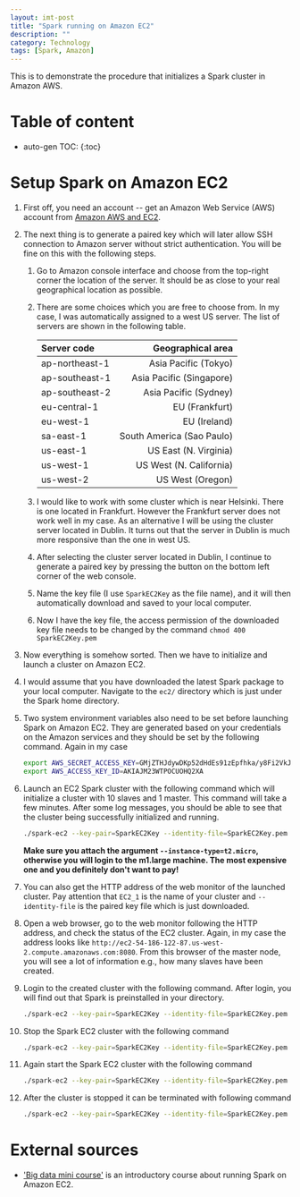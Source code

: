 ```yaml
---
layout: imt-post
title: "Spark running on Amazon EC2"
description: ""
category: Technology
tags: [Spark, Amazon]
---
```

 
This is to demonstrate the procedure that initializes a Spark cluster in Amazon AWS.

# Table of content
* auto-gen TOC:
{:toc}


# Setup Spark on Amazon EC2

1. First off, you need an account -- get an Amazon Web Service (AWS) account from [Amazon AWS and EC2](https://aws.amazon.com/ec2/).

1. The next thing is to generate a paired key which will later allow SSH connection to Amazon server without strict authentication. You will be fine on this with the following steps.

   1. Go to Amazon console interface and choose from the top-right corner the location of the server. It should be as close to your real geographical location as possible.
   1. There are some choices which you are free to choose from. In my case, I was automatically assigned to a west US server. The list of servers are shown in the following table.
    
      |Server code | Geographical area|
      |:---|---:|
      |ap-northeast-1 | Asia Pacific (Tokyo)
      |ap-southeast-1 | Asia Pacific (Singapore)
      |ap-southeast-2 | Asia Pacific (Sydney)
      |eu-central-1 | EU (Frankfurt)
      |eu-west-1 | EU (Ireland)
      |sa-east-1 | South America (Sao Paulo)
      |us-east-1 | US East (N. Virginia)
      |us-west-1 | US West (N. California)
      |us-west-2 | US West (Oregon)

   1. I would like to work with some cluster which is near Helsinki. There is one located in Frankfurt. However the Frankfurt server does not work well in my case. As an alternative I will be using the cluster server located in Dublin. It turns out that the server in Dublin is much more responsive than the one in west US.
   1. After selecting the cluster server located in Dublin, I continue to generate a paired key by pressing the button on the bottom left corner of the web console.
   1. Name the key file (I use `SparkEC2Key` as the file name), and it will then automatically download and saved to your local computer.
   1. Now I have the key file, the access permission of the downloaded key file needs to be changed by the command `chmod 400 SparkEC2Key.pem`

1. Now everything is somehow sorted. Then we have to initialize and launch a cluster on Amazon EC2.

1. I would assume that you have downloaded the latest Spark package to your local computer. Navigate to the `ec2/` directory which is just under the Spark home directory.

1. Two system environment variables also need to be set before launching Spark on Amazon EC2. They are generated based on your credentials on the Amazon services and they should be set by the following command. Again in my case
   ```bash
   export AWS_SECRET_ACCESS_KEY=GMjZTHJdywDKp52dHdEs91zEpfhka/y8Fi2VkJE9
   export AWS_ACCESS_KEY_ID=AKIAJM23WTPOCUOHQ2XA
   ```

1. Launch an EC2 Spark cluster with the following command which will initialize a cluster with 10 slaves and 1 master. This command will take a few minutes. After some log messages, you should be able to see that the cluster being successfully initialized and running. 
   ```bash
   ./spark-ec2 --key-pair=SparkEC2Key --identity-file=SparkEC2Key.pem --region=eu-west-1 --worker-instances=10 --instance-type=t2.micro launch EC2_1
   ```

   **Make sure you attach the argument `--instance-type=t2.micro`, otherwise you will login to the m1.large machine. The most expensive one and you definitely don't want to pay!**

1. You can also get the HTTP address of the web monitor of the launched cluster. Pay attention that `EC2_1` is the name of your cluster and `--identity-file` is the paired key file which is just downloaded.

1. Open a web browser, go to the web monitor following the HTTP address, and check the status of the EC2 cluster. Again, in my case the address looks like `http://ec2-54-186-122-87.us-west-2.compute.amazonaws.com:8080`. From this browser of the master node, you will see a lot of information e.g., how many slaves have been created.

1. Login to the created cluster with the following command. After login, you will find out that Spark is preinstalled in your directory.

   ```bash
   ./spark-ec2 --key-pair=SparkEC2Key --identity-file=SparkEC2Key.pem --region=eu-west-1 login EC2_1
   ```

1. Stop the Spark EC2 cluster with the following command

   ```bash
   ./spark-ec2 --key-pair=SparkEC2Key --identity-file=SparkEC2Key.pem --region=eu-west-1 stop EC2_1
   ```

1. Again start the Spark EC2 cluster with the following command

   ```bash
   ./spark-ec2 --key-pair=SparkEC2Key --identity-file=SparkEC2Key.pem --region=eu-west-1 start EC2_1
   ```

1. After the cluster is stopped it can be terminated with following command

   ```bash
   ./spark-ec2 --key-pair=SparkEC2Key --identity-file=SparkEC2Key.pem --region=eu-west-1 destroy EC2_1
   ```


# External sources

- ['Big data mini course'](http://ampcamp.berkeley.edu/big-data-mini-course/index.html) is an introductory course about running Spark  on Amazon EC2.



